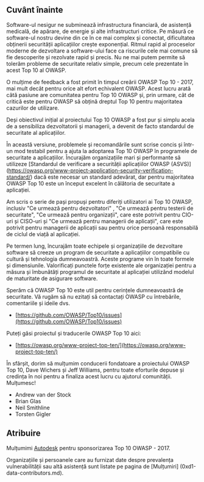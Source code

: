 ## Cuvânt înainte

Software-ul nesigur ne subminează infrastructura financiară, de asistență medicală, de apărare, de energie și alte infrastructuri critice. Pe măsură ce software-ul nostru devine din ce în ce mai complex și conectat, dificultatea obținerii securității aplicațiilor crește exponențial. Ritmul rapid al proceselor moderne de dezvoltare a software-ului face ca riscurile cele mai comune să fie descoperite și rezolvate rapid și precis. Nu ne mai putem permite să tolerăm probleme de securitate relativ simple, precum cele prezentate în acest Top 10 al OWASP.

O mulțime de feedback a fost primit în timpul creării OWASP Top 10 - 2017, mai mult decât pentru orice alt efort echivalent OWASP. Acest lucru arată câtă pasiune are comunitatea pentru Top 10 OWASP și, prin urmare, cât de critică este pentru OWASP să obțină dreptul Top 10 pentru majoritatea cazurilor de utilizare.

Deși obiectivul inițial al proiectului Top 10 OWASP a fost pur și simplu acela de a sensibiliza dezvoltatorii și managerii, a devenit de facto standardul de securitate al aplicațiilor.

În această versiune, problemele și recomandările sunt scrise concis și într-un mod testabil pentru a ajuta la adoptarea Top 10 OWASP în programele de securitate a aplicațiilor. Încurajăm organizațiile mari și performante să utilizeze [Standardul de verificare a securității aplicațiilor OWASP (ASVS)] (https://owasp.org/www-project-application-security-verification-standard/) dacă este necesar un standard adevărat, dar pentru majoritatea OWASP Top 10 este un început excelent în călătoria de securitate a aplicației.

Am scris o serie de pași propuși pentru diferiți utilizatori ai Top 10 OWASP, inclusiv "Ce urmează pentru dezvoltatori" , "Ce urmează pentru testerii de securitate", "Ce urmează pentru organizații", care este potrivit pentru CIO-uri și CISO-uri și "Ce urmează pentru managerii de aplicații", care este potrivit pentru managerii de aplicații sau pentru orice persoană responsabilă de ciclul de viață al aplicației.

Pe termen lung, încurajăm toate echipele și organizațiile de dezvoltare software să creeze un program de securitate a aplicațiilor compatibile cu cultură și tehnologia dumneavoastră. Aceste programe vin în toate formele și dimensiunile. Valorificați punctele forțe existente ale organizației pentru a măsura și îmbunătăți programul de securitate al aplicației utilizând modelul de maturitate de asigurare software.

Sperăm că OWASP Top 10 este util pentru cerințele dumneavoastră de securitate. Vă rugăm să nu ezitați să contactați OWASP cu întrebările, comentariile și ideile dvs.

* [https://github.com/OWASP/Top10/issues](https://github.com/OWASP/Top10/issues)

Puteți găsi proiectul și traducerile OWASP Top 10 aici:

* [https://owasp.org/www-project-top-ten/](https://owasp.org/www-project-top-ten/)

În sfârșit, dorim să mulțumim conducerii fondatoare a proiectului OWASP Top 10, Dave Wichers și Jeff Williams, pentru toate eforturile depuse și credința în noi pentru a finaliza acest lucru cu ajutorul comunității. Mulțumesc!

* Andrew van der Stock
* Brian Glas
* Neil Smithline
* Torsten Gigler

## Atribuire
Mulțumimi [Autodesk](https://www.autodesk.com) pentru sponsorizarea Top 10 OWASP - 2017.

Organizațiile și persoanele care au furnizat date despre prevalența vulnerabilității sau altă asistență sunt listate pe pagina de [Mulțumiri] (0xd1-data-contributors.md).